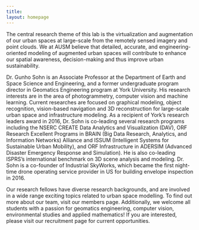 ```yaml
---
title:
layout: homepage
---
```


The central research theme of this lab is the virtualization and augmentation of our urban spaces at large-scale from the remotely sensed imagery and point clouds. We at AUSM believe that detailed, accurate, and engineering-oriented modeling of augmented urban spaces will contribute to enhance our spatial awareness, decision-making and thus improve urban sustainability.

Dr. Gunho Sohn is an Associate Professor at the Department of Earth and Space Science and Engineering, and a former undergraduate program director in Geomatics Engineering program at York University. His research interests are in the area of photogrammetry, computer vision and machine learning. Current researches are focused on graphical modeling, object recognition, vision-based navigation and 3D reconstruction for large-scale urban space and infrastructure modeling. As a recipient of York’s research leaders award in 2016, Dr. Sohn is co-leading several research programs including the NSERC CREATE Data Analytics and Visualization (DAV), ORF Research Excellent Programs in BRAIN (Big Data Research, Analytics, and Information Networks) Alliance and ISSUM (Intelligent Systems for Sustainable Urban Mobility), and ORF Infrastructure in ADERSIM (Advanced Disaster Emergency Response and Simulation). He is also co-leading ISPRS’s international benchmark on 3D scene analysis and modeling. Dr. Sohn is a co-founder of Industrial SkyWorks, which became the first night-time drone operating service provider in US for building envelope inspection in 2016.

Our research fellows have diverse research backgrounds, and are involved in a wide range exciting topics related to urban space modelling. To find out more about our team, visit our members page. Additionally, we welcome all students with a passion for geomatics engineering, computer vision, environmental studies and applied mathematics! If you are interested, please visit our recruitment page for current opportunities.
